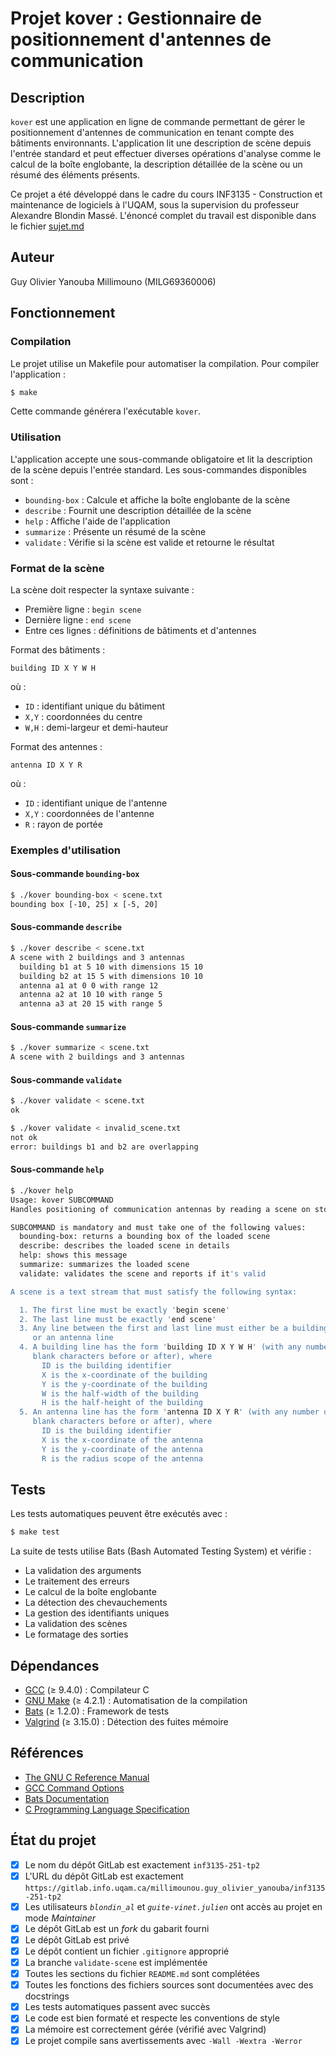 # Projet kover : Gestionnaire de positionnement d'antennes de communication

## Description
`kover` est une application en ligne de commande permettant de gérer le positionnement d'antennes de communication en tenant compte des bâtiments environnants. L'application lit une description de scène depuis l'entrée standard et peut effectuer diverses opérations d'analyse comme le calcul de la boîte englobante, la description détaillée de la scène ou un résumé des éléments présents.

Ce projet a été développé dans le cadre du cours INF3135 - Construction et maintenance de logiciels à l'UQAM, sous la supervision du professeur Alexandre Blondin Massé. L'énoncé complet du travail est disponible dans le fichier [sujet.md](https://gitlab.info.uqam.ca/millimounou.guy_olivier_yanouba/inf3135-251-tp1/-/blob/master/sujet.md?ref_type=heads)

## Auteur
Guy Olivier Yanouba Millimouno (MILG69360006)

## Fonctionnement

### Compilation
Le projet utilise un Makefile pour automatiser la compilation. Pour compiler l'application :
```sh
$ make
```
Cette commande générera l'exécutable `kover`.

### Utilisation
L'application accepte une sous-commande obligatoire et lit la description de la scène depuis l'entrée standard. Les sous-commandes disponibles sont :

* `bounding-box` : Calcule et affiche la boîte englobante de la scène
* `describe` : Fournit une description détaillée de la scène
* `help` : Affiche l'aide de l'application
* `summarize` : Présente un résumé de la scène
* `validate` : Vérifie si la scène est valide et retourne le résultat

### Format de la scène
La scène doit respecter la syntaxe suivante :
* Première ligne : `begin scene`
* Dernière ligne : `end scene`
* Entre ces lignes : définitions de bâtiments et d'antennes

Format des bâtiments :
```
building ID X Y W H
```
où :
* `ID` : identifiant unique du bâtiment
* `X,Y` : coordonnées du centre
* `W,H` : demi-largeur et demi-hauteur

Format des antennes :
```
antenna ID X Y R
```
où :
* `ID` : identifiant unique de l'antenne
* `X,Y` : coordonnées de l'antenne
* `R` : rayon de portée

### Exemples d'utilisation

#### Sous-commande `bounding-box`
```sh
$ ./kover bounding-box < scene.txt
bounding box [-10, 25] x [-5, 20]
```

#### Sous-commande `describe`
```sh
$ ./kover describe < scene.txt
A scene with 2 buildings and 3 antennas
  building b1 at 5 10 with dimensions 15 10
  building b2 at 15 5 with dimensions 10 10
  antenna a1 at 0 0 with range 12
  antenna a2 at 10 10 with range 5
  antenna a3 at 20 15 with range 5
```

#### Sous-commande `summarize`
```sh
$ ./kover summarize < scene.txt
A scene with 2 buildings and 3 antennas
```

#### Sous-commande `validate`
```sh
$ ./kover validate < scene.txt
ok
```

```sh
$ ./kover validate < invalid_scene.txt
not ok
error: buildings b1 and b2 are overlapping
```

#### Sous-commande `help`
```sh
$ ./kover help
Usage: kover SUBCOMMAND
Handles positioning of communication antennas by reading a scene on stdin.

SUBCOMMAND is mandatory and must take one of the following values:
  bounding-box: returns a bounding box of the loaded scene
  describe: describes the loaded scene in details
  help: shows this message
  summarize: summarizes the loaded scene
  validate: validates the scene and reports if it's valid

A scene is a text stream that must satisfy the following syntax:

  1. The first line must be exactly 'begin scene'
  2. The last line must be exactly 'end scene'
  3. Any line between the first and last line must either be a building line,
     or an antenna line
  4. A building line has the form 'building ID X Y W H' (with any number of
     blank characters before or after), where
       ID is the building identifier
       X is the x-coordinate of the building
       Y is the y-coordinate of the building
       W is the half-width of the building
       H is the half-height of the building
  5. An antenna line has the form 'antenna ID X Y R' (with any number of
     blank characters before or after), where
       ID is the building identifier
       X is the x-coordinate of the antenna
       Y is the y-coordinate of the antenna
       R is the radius scope of the antenna
```

## Tests
Les tests automatiques peuvent être exécutés avec :
```sh
$ make test
```
La suite de tests utilise Bats (Bash Automated Testing System) et vérifie :
* La validation des arguments
* Le traitement des erreurs
* Le calcul de la boîte englobante
* La détection des chevauchements
* La gestion des identifiants uniques
* La validation des scènes
* Le formatage des sorties

## Dépendances
* [GCC](https://gcc.gnu.org/) (≥ 9.4.0) : Compilateur C
* [GNU Make](https://www.gnu.org/software/make/) (≥ 4.2.1) : Automatisation de la compilation
* [Bats](https://github.com/bats-core/bats-core) (≥ 1.2.0) : Framework de tests
* [Valgrind](https://valgrind.org/) (≥ 3.15.0) : Détection des fuites mémoire

## Références
* [The GNU C Reference Manual](https://www.gnu.org/software/gnu-c-manual/)
* [GCC Command Options](https://gcc.gnu.org/onlinedocs/gcc/Invoking-GCC.html)
* [Bats Documentation](https://bats-core.readthedocs.io/)
* [C Programming Language Specification](https://www.iso.org/standard/74528.html)

## État du projet
* [X] Le nom du dépôt GitLab est exactement `inf3135-251-tp2`
* [X] L'URL du dépôt GitLab est exactement `https://gitlab.info.uqam.ca/millimounou.guy_olivier_yanouba/inf3135-251-tp2`
* [X] Les utilisateurs *`blondin_al`* et *`guite-vinet.julien`* ont accès au projet en mode *Maintainer*
* [X] Le dépôt GitLab est un *fork* du gabarit fourni
* [X] Le dépôt GitLab est privé
* [X] Le dépôt contient un fichier `.gitignore` approprié
* [X] La branche `validate-scene` est implémentée
* [X] Toutes les sections du fichier `README.md` sont complétées
* [X] Toutes les fonctions des fichiers sources sont documentées avec des docstrings
* [X] Les tests automatiques passent avec succès
* [X] Le code est bien formaté et respecte les conventions de style
* [X] La mémoire est correctement gérée (vérifié avec Valgrind)
* [X] Le projet compile sans avertissements avec `-Wall -Wextra -Werror`